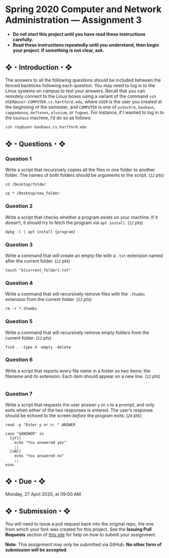 # Spring 2020 Computer and Network Administration — Assignment 3

* **Do not start this project until you have read these instructions carefully.**  
* **Read these instructions repeatedly until you understand, then begin your project. If something is not clear, ask.**  

## ❖・Introduction・❖
The answers to all the following questions should be included between the fenced backticks following each question. You may need to log in to the Linux systems on campus to test your answers. Recall that you can remotely connect to the Linux boxes using a variant of the command `ssh USER@user-COMPUTER.cs.hartford.edu`, where `USER` is the user you created at the beginning of the semester, and `COMPUTER` is one of `autechre`, `bauhaus`, `cappadonna`, `deftones`, `eluvium`, or `fugees`. For instance, if I wanted to log in to the `bauhaus` machine, I’d do so as follows:

```bash
ssh roy@user-bauhaus.cs.hartford.edu
```

## ❖・Questions・❖

### Question 1
Write a script that recursively copies all the files in one folder to another folder. The names of both folders should be arguments to the script. (_`12` pts_)

```
cd /Desktop/folder

cp * /Desktop/new_folder
```

### Question 2
Write a script that checks whether a program exists on your machine. If it doesn’t, it should try to fetch the program via `apt install`. (_`12` pts_)

```
dpkg -l | apt install {program}
```

### Question 3
Write a command that will create an empty file with a `.txt` extension named after the current folder. (_`12` pts_)

```
touch "${current_folder}.txt"
```

### Question 4
Write a command that will recursively remove files with the `.thumbs` extension from the current folder. (_`12` pts_)

```
rm -r *.thumbs
```

### Question 5
Write a command that will recursively remove empty folders from the current folder. (_`12` pts_)

```
find . -type d -empty -delete
```

### Question 6
Write a script that reports every file name in a folder as two items: the filename and its extension. Each item should appear on a new line. (_`12` pts_)

```
```

### Question 7
Write a script that requests the user answer `y` or `n` to a prompt, and only exits when either of the two responses is entered. The user’s response should be echoed to the screen _before_ the program exits. (_`28` pts_)

```
read -p "Enter y or n: " ANSWER

case "$ANSWER" in
  [yY])
    echo "You answered yes"
    ;;
  [nN])
    echo "You answered no"
    ;;
esac
```

## ❖・Due・❖
Monday, 27 April 2020, at 09:00 AM.

## ❖・Submission・❖
You will need to issue a pull request back into the original repo, the one from which your fork was created for this project. See the **Issuing Pull Requests** section of [this site](http://code-warrior.github.io/tutorials/git/github/index.html) for help on how to submit your assignment.

**Note**: This assignment may *only* be submitted via GitHub. **No other form of submission will be accepted**.
